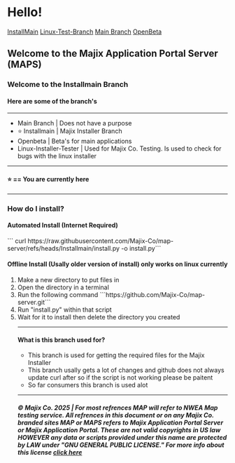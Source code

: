<!-- <style>
  .license {
    color: blue;
    text-decoration: bold;
  }
  .license:hover{
    color: purple;
    text-decoration: underline;
    background-color: cyan;
    border-radius: 10px;
    padding: 2px;
  }
  .navbar {
    color: white;
    text-decoration: none;
    background-color: gray;
    border-radius: 5px;
    padding: 5px;
  }
  .navapps {
    color: white;
    background-color: #5D9B9B;
    padding: 5px;
    border-radius: 5px;
  }
  .navapps:hover {
    color: white;
    background-color:rgba(28, 113, 11, 0.86);
    padding: 5px;
    border-radius: 5px;
    text-decoration: none;
  }
  .navapps-active {
    color: white;
    background-color:rgb(9, 144, 255);
    border-radius: 5px;
    padding: 5px;
  }

  .navapps-active:hover {
    background-color: rgba(28, 113, 11, 0.86);
    border-radius: 5px
    border-style: solid;
    color: white;
    padding: 5px;
    text-decoration: none;
  }
</style> -->
<h1>Hello!</h1>
<div class="navbar" style="border: black">
<a class="navapps-active" href="https://github.com/Majix-Co/map-server/tree/Installmain">InstallMain</a>
<a class="navapps" href="https://github.com/Majix-Co/map-server/tree/main">Linux-Test-Branch</a>
<a class="navapps" href="https://github.com/Majix-Co/map-server/tree/main">Main Branch</a>
<a class ="navapps" href="https://github.com/Majix-Co/map-server/tree/Openbeta">OpenBeta</a>
</div>
<h2> Welcome to the Majix Application Portal Server (MAPS)</h2>
<h3> Welcome to the Installmain Branch</h3>
<h4>Here are some of the branch's</h4>
<hr>
<ul>
  <li>Main Branch | Does not have a purpose
  <li>&#11088; Installmain | Majix Installer Branch</li>
  <li>Openbeta | Beta's for main applications</li>
  <li>Linux-Installer-Tester | Used for Majix Co. Testing. Is used to check for bugs with the linux installer</li>
</ul>
<hr>
<h4> &#11088; == You are currently here</h4>
<hr>
<h3> How do I install?</h4>
<h4> Automated Install (Internet Required)</h4>
<p>``` curl https://raw.githubusercontent.com/Majix-Co/map-server/refs/heads/Installmain/install.py -o install.py```</p>
<h4> Offline Install (Usally older version of install) only works on linux currently</h4>
<ol>
  <li> Make a new directory to put files in</li>
  <li> Open the directory in a terminal</li>
  <li> Run the following command ```https://github.com/Majix-Co/map-server.git```</li>
  <li> Run "install.py" within that script</li>
  <li> Wait for it to install then delete the directory you created</li>
<hr>
<h4> What is this branch used for?</h4>
<ul>
  <li> This branch is used for getting the required files for the Majix Installer</li>
  <li> This branch usally gets a lot of changes and github does not always update curl after so if the script is not working please be paitent</li>
  <li>So far consumers this branch is used alot</li>
</ul>
<hr>
<h5> © Majix Co. 2025 | For most refrences MAP will refer to NWEA Map testing service. All refrences in this document or on any Majix Co. branded sites MAP or MAPS refers to Majix Application Portal Server or Majix Application Portal. These are not valid copyrights in US law HOWEVER any data or scripts provided under this name are protected by LAW under "GNU GENERAL PUBLIC LICENSE." For more info about this license <a class="license" href="https://www.gnu.org/licenses/gpl-3.0.en.html">click here</a></h5>
